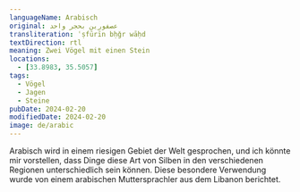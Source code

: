 ```yaml
---
languageName: Arabisch
original: عصفورين بحجر واحد
transliteration: ʿṣfūrīn bḥǧr wāḥd
textDirection: rtl
meaning: Zwei Vögel mit einen Stein
locations:
  - [33.8983, 35.5057]
tags:
  - Vögel
  - Jagen
  - Steine
pubDate: 2024-02-20
modifiedDate: 2024-02-20
image: de/arabic
---
```


Arabisch wird in einem riesigen Gebiet der Welt gesprochen, und ich könnte mir vorstellen, dass Dinge
diese Art von Silben in den verschiedenen Regionen unterschiedlich sein können.
Diese besondere Verwendung wurde von einem arabischen Muttersprachler aus dem Libanon berichtet.
